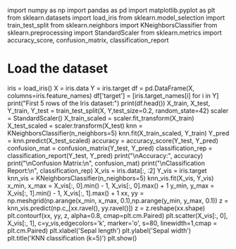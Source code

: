 import numpy as np
import pandas as pd
import matplotlib.pyplot as plt
from sklearn.datasets import load_iris
from sklearn.model_selection import train_test_split
from sklearn.neighbors import KNeighborsClassifier
from sklearn.preprocessing import StandardScaler
from sklearn.metrics import accuracy_score, confusion_matrix, classification_report
# Load the dataset
iris = load_iris()
X = iris.data
Y = iris.target
df = pd.DataFrame(X, columns=iris.feature_names)
df['target'] = [iris.target_names[i] for i in Y]
print("First 5 rows of the Iris dataset:")
print(df.head())
X_train, X_test, Y_train, Y_test = train_test_split(X, Y,test_size=0.2, random_state=42)
scaler = StandardScaler()
X_train_scaled = scaler.fit_transform(X_train)
X_test_scaled = scaler.transform(X_test)
knn = KNeighborsClassifier(n_neighbors=5)
knn.fit(X_train_scaled, Y_train)
Y_pred = knn.predict(X_test_scaled)
accuracy = accuracy_score(Y_test, Y_pred)
confusion_mat = confusion_matrix(Y_test, Y_pred)
classification_rep = classification_report(Y_test, Y_pred)
print("\nAccuracy:", accuracy)
print("\nConfusion Matrix:\n", confusion_mat)
print("\nClassification Report:\n", classification_rep)
X_vis = iris.data[:, :2]
Y_vis = iris.target
knn_vis = KNeighborsClassifier(n_neighbors=5)
knn_vis.fit(X_vis, Y_vis)
x_min, x_max = X_vis[:, 0].min() - 1, X_vis[:, 0].max() + 1
y_min, y_max = X_vis[:, 1].min() - 1, X_vis[:, 1].max() + 1
xx, yy = np.meshgrid(np.arange(x_min, x_max, 0.1),np.arange(y_min, y_max, 0.1))
z = knn_vis.predict(np.c_[xx.ravel(), yy.ravel()])
z = z.reshape(xx.shape)
plt.contourf(xx, yy, z, alpha=0.8, cmap=plt.cm.Paired)
plt.scatter(X_vis[:, 0], X_vis[:, 1], c=y_vis,edgecolors='k', marker='o', s=80, linewidth=1,cmap = plt.cm.Paired)
plt.xlabel('Sepal length')
plt.ylabel('Sepal width')
plt.title('KNN classification (k=5)')
plt.show()
